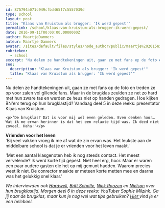 ```yaml
---
id: 875794a071c949cfbd465f7c5557039d
type: school
layout: post
title: "Klaas van Kruistum als brugger: 'Ik werd gepest'"
permalink: /school/klaas-van-kruistum-als-brugger-ik-werd-gepest/
date: 2016-09-11T00:00:00.0000000Z
author: MaartjeDammers
auteur: Maartje Dammers
avatar: /sites/default/files/styles/node_author/public/maartje%202015nieuw.jpg?itok=7dLFVk05
rubrieken:
  - school
excerpt: "Nu delen ze handtekeningen uit, gaan ze met fans op de foto en treden ze op voor zalen vol gillende fans. Maar in de brugklas zeulden ze net zo hard met hun zware tas en werden ze heus niet op handen gedragen. Hoe kijken BN'ers terug op hun brugklastijd? Vandaag deel 5 in deze reeks: presentator Klaas van Kruistum.  "
seo:
  description: "Klaas van Kruistum als brugger: 'Ik werd gepest'"
  title: "Klaas van Kruistum als brugger: 'Ik werd gepest'"
---
```

Nu delen ze handtekeningen uit, gaan ze met fans op de foto en treden ze op voor zalen vol gillende fans. Maar in de brugklas zeulden ze net zo hard met hun zware tas en werden ze heus niet op handen gedragen. Hoe kijken BN'ers terug op hun brugklastijd? Vandaag deel 5 in deze reeks: presentator Klaas van Kruistum.  

    <p>‘De brugklas? Dat is voor mij wel even geleden. Even denken hoor… Wat ik me ervan herinner is dat het een relaxte tijd was. Ik deed niet zoveel. Haha!'</p>
<p><strong>Vrienden voor het leven</strong><br>'Bij veel vakken vroeg ik me af wat de zin ervan was. Het leukste aan de middelbare school is dat je er vrienden voor het leven maakt.'</p>
<p>'Met een aantal klasgenoten heb ik nog steeds contact. Het meest vervelende? Ik werd korte tijd gepest. Niet heel erg, hoor. Maar er waren een paar oudere gasten die het op mij gemunt hadden. Waarom precies weet ik niet. De conrector maakte er meteen korte metten mee en daarna was het gelukkig snel klaar.’</p>
<p><em>We interviewden ook <a href="/school/dj-hardwell-natuurlijk-ben-ik-er-weleens-uitgestuurd">Hardwell</a>, <a href="/lifestyle-school/zo-was-britt-scholte-als-brugger">Britt Scholte</a>, <a href="/lifestyle-school/zo-was-niek-roozen-als-brugger-ik-deed-niet-zoveel">Niek Roozen</a> en <a href="/lifestyle-school/zo-was-nielson-als-brugger-ik-spijbelde-veel">Nielson</a> over hun brugklastijd. Morgen deel 6 in deze reeks: YouTuber Sophie Milzink. Ga jij naar de brugklas, maar kun je nog wel wat tips gebruiken? <a href="/brugklas">Hier </a>vind je er een heleboel.</em></p>  
